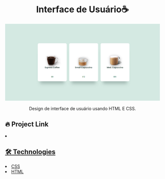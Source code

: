 # <div align="center"> Interface de Usuário☕ </div>

<img src="./main.png" />
                             </a>
<p align="center"> Design de interface de usuário usando HTML E CSS. </p>

## 🔥 Project Link


<li><a href="https://joaovporto.github.io/interface/"</li>

## 🛠️ Technologies



<li><a href="https://www.w3schools.com/css/">CSS</a></li>
<li><a href="https://www.w3schools.com/html/">HTML</a></li>


